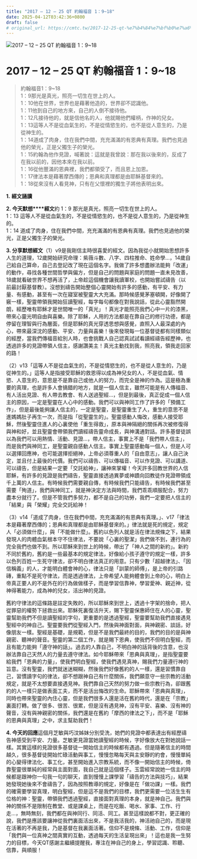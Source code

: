 ```yaml
---
title: "2017 – 12 – 25 QT 約翰福音 1：9~18"
date: 2025-04-12T03:42:36+0800
draft: false
# original_url: https://cmtc.tw/2017-12-25-qt-%e7%b4%84%e7%bf%b0%e7%a6%8f%e9%9f%b3-1%ef%bc%9a918
---
```


![2017 – 12 – 25 QT 約翰福音 1：9\~18](/images/qt.jpg   "2017 – 12 – 25 QT 約翰福音 1：9\~18")

# 2017 – 12 – 25 QT 約翰福音 1：9\~18

> 約翰福音1：9\~18  
> 1：9那光是真光，照亮一切生在世上的人。  
> 1：10他在世界，世界也是藉著他造的，世界卻不認識他。  
> 1：11他到自己的地方來，自己的人倒不接待他。  
> 1：12凡接待他的，就是信他名的人，他就賜他們權柄，作神的兒女。  
> 1：13這等人不是從血氣生的，不是從情慾生的，也不是從人意生的，乃是從神生的。  
> 1：14道成了肉身，住在我們中間，充充滿滿的有恩典有真理。我們也見過他的榮光，正是父獨生子的榮光。  
> 1：15約翰為他作見證，喊著說：這就是我曾說：那在我以後來的，反成了在我以前的，因他本來在我以前。  
> 1：16從他豐滿的恩典裡，我們都領受了，而且恩上加恩。  
> 1：17律法本是藉著摩西傳的；恩典和真理都是由耶穌基督來的。  
> 1：18從來沒有人看見神，只有在父懷裡的獨生子將他表明出來。

**1.** **經文誦讀**

**2. 今天默想****經文**約 1：9 那光是真光，照亮一切生在世上的人。  
1：13 這等人不是從血氣生的，不是從情慾生的，也不是從人意生的，乃是從神生的。  
1：14 道成了肉身，住在我們中間，充充滿滿的有恩典有真理。我們也見過他的榮光，正是父獨生子的榮光。

**3. 分享默想經文**（1）v9是我剛信主時很喜愛的經文。因為我從小就開始思想許多人生的道理，12歲開始研究命理：紫薇斗數、八字、四柱推命、姓命學…，14歲自己給自己算命，自己去登記改了現在這個名字。我做了許多想盡辦法能夠「改運」的動作，尋找各種世間哲學與偏方，但是自己的問題與家庭的問題一直未見改善，18歲就看破世界不想再活了，上帝趁這個機會讓我讀軍校，也開始嘗試禱告（以前最討厭基督教）。沒想到禱告開始整個心靈開始有許多的感動，有平安、有力量、有感動，甚至有一次在寢室被聖靈大大充滿。那時候感覺茅塞頓開，好像開了竅一樣，聖靈帶領我開始狂讀聖經，每字每句都像在對我說話，從此心靈豁然開朗，經歷唯有耶穌才是世間唯一的「真光」！真光才能照亮我們心中一片的漆黑，帶來心靈光明自由與喜樂。除了耶穌，人用的方法都是在靠自己的修行功德，都是停留在理智與行為層面，但是耶穌的真光穿透思想與感覺，直照入人最深處的內心，帶來最深沈的感動、平安、力量與喜樂！後來發現每一位基督徒都有同樣類似的經歷，當我們傳福音給別人時，也會挑戰人自己認真試試看讀經禱告經歷神，也透過許多的見證帶領人信主，感謝讚美主！真光主動找到我，照亮我，領我走回家的路！

（2）v13「這等人不是從血氣生的，不是從情慾生的，也不是從人意生的，乃是從神生的。」這等人是指接受耶穌的救恩得以成為神兒女的人，不是從血氣、情慾、人意生的，意思是不是靠自己或他人的努力，而完全是神的作為。這是極為重要的真理，也是許多人會搞錯的地方，就是一個人信主，雖然可能是有人傳福音、有人活出見證、有人帶去教會、有人送過聖經…，但是到最後，真正促成一個人信主的原因，一定是聖靈在人心中的感動。我們可以與神同工作了許多的「預備工作」，但是最後能夠讓人信主的，一定是聖靈，是聖靈重生了人，重生的意思不是進媽媽肚子再生一次，而是指「從聖靈生的」。聖靈感動人悔改，感動人接受耶穌，然後聖靈住進人的心裏使他「重生得救」，原本與神隔絕的關係再次被修復得與神和好，並且聖靈會帶領我們讀經禱告靈命成長，與神溝通對話。許多基督徒誤以為我們可以用熱情、活動、見證…，帶人信主，事實上不是「我們帶人信主」，而是我們與神同工，是聖靈親自感動人信主。事實上聖靈感動每一個人，但是人可以選擇回應神，也可能選擇拒絕神，上帝必須尊重人的「自由意志」，讓人自己決定，並且付上最後的代價。我們可以禱告、可以傳福音、可以作見證、可以講道、可以禱告，但是結果一定要「交託給神」，讓神來掌權！今天許多回教世界的人信耶穌，有許多的見證是我們禱告，聖靈直接透過異夢或神蹟向回教徒作見證帶領成千上萬的人信主。有時候我們需要親自傳，有時候我們只能禱告，有時候我們甚至需要「殉道」，我們與神同工，就是神決定方法與時間，我們乖乖順服配合，努力盡本分就行了。但是不管我們多努力，都不是自己的功勞，我們一定要把人信主的「結果」與「榮耀」完全交託給神！

（3）v14「道成了肉身，住在我們中間，充充滿滿的有恩典有真理。」、v17「律法本是藉著摩西傳的；恩典和真理都是由耶穌基督來的。」律法就是死的規定，規定人「必須做什麼」，與「不能做什麼」。舊約以色列人就是活在律法規條之下，結果發現人的肉體血氣根本守不住律法，不要說「心裏的聖潔」我們做不到，連行為的完全我們也做不到。所以耶穌來到世上的時候，帶出了「神人之間的新約」。新約不同於舊約，舊約是一些最基本的規定律法，好像給小孩子遵守的規定一樣，許多以色列百姓一生死守律法，卻不明白律法真正的用意。只有少數「超越律法」、「因信稱義」的人，才能明白體會神的心，律法只是「訓蒙的師傅」，是上帝的引路磚，重點不是死守律法，而是透過律法，上帝希望人能夠體會到上帝的心，明白上帝真正要人的不是外在的行為做做樣子，而是學習信靠神，學習愛神、親近神，從神得著能力，成為神的兒女，活出神的見證。

舊約守律法的這條路是註定失敗的，所以耶穌來到世上，透過十字架的捨命，把人從罪惡的權勢下拯救出來。耶穌死裏復活升天，賜下聖靈保惠師住在人的心靈，聖靈幫助我們不但是讀聖經的字句，更重要的是透過聖經，聖靈要幫助我們直接遇見聖經中的神自己。聖靈要我們從聖經入門，然後與神面對面，與神親密、談話，好像朋友一樣。聖經是基礎，是規範，但是不是我們最終的目的，我們的目的是與神親密、聽神的聲音。聖靈的第二個工作，就是賜下恩典，使我們不但明白聖經，而且有能力能夠「遵守神的話」。過去的人靠自己，不明白神的話背後的含意，也沒辦法靠自己天然人的力量去遵守律法。如今耶穌帶來「恩典與真理」，是指聖靈要給我們「恩典的力量」，使我們明白聖經，使我們遇見真神，賜我們力量遵行神的旨意。沒有聖靈，我們就迷迷糊糊，然後我們好像舊約的人一樣，還是習慣靠自己，習慣讀字句的律法，卻不想跟神自己有什麼關係，我們願意守一些宗教的活動規定，就是不太想要直接遇見神。我們靠自己天然的努力做一些宗教行為，卻跟舊約的人一樣只是做表面工夫，而不是活出悔改的生命。耶穌帶來「恩典與真理」，同時也帶來聖靈的內住心靈，但是我們很多人還是活在舊約時代，還是在「宗教」裏面打轉。做了很多、很苦、很累，但是沒有遇見神，沒有平安、喜樂、沒有神的聲音，沒有與神親密的關係，我們還是在舊約「摩西的律法之下」，而不是「耶穌的恩典與真理」之中，求主幫助我們！

**4. 今天的回應**這個月芝敏與巧汶姊妹分別受洗，她們的見證中都表達出有經歷禱告神感受到平安、力量。芝敏更見證當她讀聖經的時候，字好像放大在對她說話一樣。其實這樣的見證很多基督徒一開始信主的時候都有遇過。但是隨著信主的時間越久，很多基督徒開始忙碌活動與事工，慢慢忽略每天與主安靜的約會，慢慢單純的心變得律法化、事工化，甚至開始進入宗教系統，而不像一開始信主的時候，倚靠聖靈很單純的經常與主面對面，我自己就是這個樣子。玉雲經常說她一信主的時候都是跟神你一句我一句的聊天，直到慢慢上課學習「禱告的方法與技巧」，結果她發現她後來不會禱告了，因為按照教導的規定，好像是在「做功課」一樣。我們的確需要學習真理，明白聖經，但是這不是我們的目標，我們更需要一位活生生有位格的神：聖靈，帶領我們透過聖經，直接面對真理的本身，就是神自己。我們與神的關係不是限制在教堂、或是課桌上，而是在吃飯、喝水、家事、工作、行走…，無時無刻，我們都在與神同行、同活、同工。甚至這樣說都不對，更正確的說，我們是應該要讓神從我們裏面活出來，不是我活我的，神活祂自己的，而是現在活著的不再是我，乃是基督在我裏面活著。信仰不是規條、活動、工作，信仰是「我們與一位真神之間真實的互動，透過每天的生活呈現出來」！這也是我一生努力的目標，今天QT感謝主繼續提醒我，專注在神自己的身上，學習認識、聆聽、信靠，與順服！